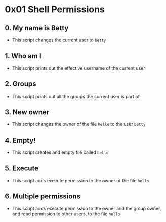 # 0x01 Shell Permissions

## 0. My name is Betty

- This script changes the current user to `betty`

## 1. Who am I

- This script prints out the effective username of the current user

## 2. Groups

- This script prints out all the groups the current user is part of.

## 3. New owner

- This script changes the owner of the file `hello` to the user `betty`

## 4. Empty!

- This script creates and empty file called `hello`

## 5. Execute

- This script adds execute permission to the owner of the file `hello`

## 6. Multiple permissions

- This script adds execute permission to the owner and the group owner, and read permission to other users, to the file `hello`

